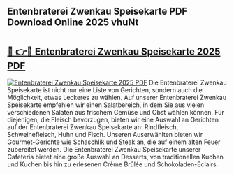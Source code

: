 ## Entenbraterei Zwenkau Speisekarte PDF Download Online 2025 vhuNt

# <h2><a href="http://gcai90z.nevu.top/?p=Entenbraterei+Zwenkau+Speisekarte">🔗 👉🔴 Entenbraterei Zwenkau Speisekarte 2025 PDF</a></h2>

[![Entenbraterei Zwenkau Speisekarte 2025 PDF](https://i.imgur.com/dBaPXMq.png)](http://gcai90z.nevu.top/?p=Entenbraterei+Zwenkau+Speisekarte)
Die Entenbraterei Zwenkau Speisekarte ist nicht nur eine Liste von Gerichten, sondern auch die Möglichkeit, etwas Leckeres zu wählen. Auf unserer Entenbraterei Zwenkau Speisekarte empfehlen wir einen Salatbereich, in dem Sie aus vielen verschiedenen Salaten aus frischem Gemüse und Obst wählen können. Für diejenigen, die Fleisch bevorzugen, bieten wir eine Auswahl an Gerichten auf der Entenbraterei Zwenkau Speisekarte an: Rindfleisch, Schweinefleisch, Huhn und Fisch. Unseren Auserwählten bieten wir Gourmet-Gerichte wie Schaschlik und Steak an, die auf einem alten Feuer zubereitet werden. Die Entenbraterei Zwenkau Speisekarte unserer Cafeteria bietet eine große Auswahl an Desserts, von traditionellen Kuchen und Kuchen bis hin zu erlesenen Crème Brûlée und Schokoladen-Eclairs.
